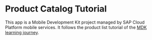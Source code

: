 # Product Catalog Tutorial
This app is a Mobile Development Kit project managed by SAP Cloud Platform mobile services. It follows the product list tutorial of the [MDK learning journey](https://help.sap.com/doc/0c3db190da2c4866a1f2906763d4f59a/Cloud/en-US/8a4db22f842e4f37874eae5ce9d2d4b1.html).